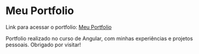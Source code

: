 # Meu Portfolio

Link para acessar o portfolio: [Meu Portfolio](https://luks-santos.github.io/meu-portfolio-angular/)

Portfolio realizado no curso de Angular, com minhas experiências e projetos pessoais. Obrigado por visitar!
